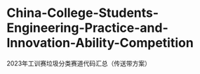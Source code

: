 # China-College-Students-Engineering-Practice-and-Innovation-Ability-Competition
2023年工训赛垃圾分类赛道代码汇总（传送带方案）
